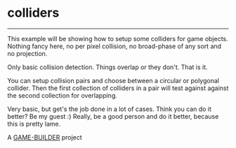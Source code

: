 # colliders
-------------------

This example will be showing how to setup some colliders for game objects.
Nothing fancy here, no per pixel collision, no broad-phase of any sort and no projection.

Only basic collision detection. Things overlap or they don't. That is it.

You can setup collision pairs and choose between a circular or polygonal collider.
Then the first collection of colliders in a pair will test against against the second collection for overlapping.

Very basic, but get's the job done in a lot of cases. 
Think you can do it better? Be my guest :) 
Really, be a good person and do it better, because this is pretty lame.

A [GAME-BUILDER][game-builder] project

[game-builder]: http://diegomarquez.github.io/game-builder